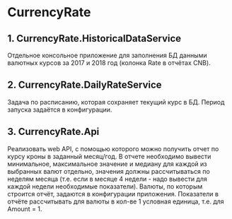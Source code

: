 # CurrencyRate

## 1. CurrencyRate.HistoricalDataService
Отдельное консольное приложение для заполнения БД данными валютных курсов за 2017 и 2018 год (колонка Rate в отчётах CNB).
## 2. CurrencyRate.DailyRateService
Задача по расписанию, которая сохраняет текущий курс в БД. Период запуска задаётся в конфигурации.
## 3. CurrencyRate.Api
Реализовать web API, с помощью которого можно получить отчет по курсу кроны в заданный месяц/год. В отчете необходимо вывести минимальное, максимальное значение и медиану для каждой из выбранных валют отдельно, значения должны рассчитываться по неделям месяца (т.е. если в месяце 4 недели - надо вывести для каждой недели необходимые показатели). Валюты, по которым строится отчёт, задаются в конфигурации приложения. Показатели в отчёте рассчитывать для валюты в кол-ве 1 условная единица, т.е. для Amount = 1.
